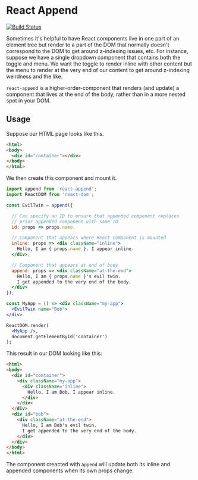 React Append
==============
[![Build Status](https://travis-ci.org/esperco/react-append.svg?branch=master)](https://travis-ci.org/esperco/react-append)

Sometimes it's helpful to have React components live in one part of an
element tree but render to a part of the DOM that normally doesn't correspond
to the DOM to get around z-indexing issues, etc. For instance, suppose we
have  a single dropdown component that contains both the toggle and menu.
We want the toggle to render inline with other content but the menu to render
at the very end of our content to get around z-indexing weirdness and the like.

`react-append` is a higher-order-component that renders (and update) a
component that lives at the end of the body, rather than in a more nested
spot in your DOM.

Usage
-----

Suppose our HTML page looks like this.

```html
<html>
<body>
  <div id="container"></div>
</body>
</html>
```

We then create this component and mount it.

```jsx
import append from 'react-append';
import ReactDOM from 'react-dom';

const EvilTwin = append({

  // Can specify an ID to ensure that appended component replaces
  // prior appended component with same ID
  id: props => props.name,

  // Component that appears where React component is mounted
  inline: props => <div className="inline">
    Hello, I am { props.name }. I appear inline.
  </div>,

  // Component that appears at end of body
  append: props => <div className="at-the-end">
    Hello, I am { props.name }'s evil twin.
    I get appended to the very end of the body.
  </div>
});

const MyApp = () => <div className="my-app">
  <EvilTwin name="Bob">
</div>

ReactDOM.render(
  <MyApp />, 
  document.getElementById('container')
);
```

This result in our DOM looking like this:

```html
<html>
<body>
  <div id="container">
    <div className="my-app">
      <div className="inline">
        Hello, I am Bob. I appear inline.
      </div>
    </div>
  </div>
  <div id="bob">
    <div className="at-the-end">
      Hello, I am Bob's evil twin.
      I get appended to the very end of the body.
    </div>
  </div>
</body>
</html>
```

The component creacted with `append` will update both its inline and appended
components when its own props change.